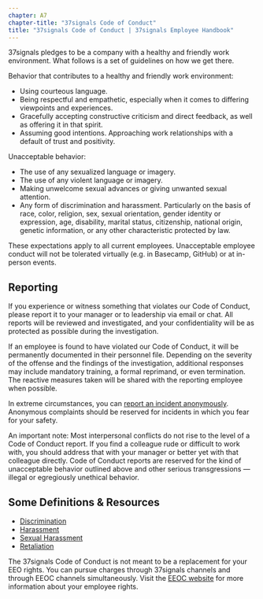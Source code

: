 ```yaml
---
chapter: A7
chapter-title: "37signals Code of Conduct"
title: "37signals Code of Conduct | 37signals Employee Handbook"
---
```


37signals pledges to be a company with a healthy and friendly work environment. What follows is a set of guidelines on how we get there.

Behavior that contributes to a healthy and friendly work environment:

- Using courteous language.
- Being respectful and empathetic, especially when it comes to differing viewpoints and experiences.
- Gracefully accepting constructive criticism and direct feedback, as well as offering it in that spirit.
- Assuming good intentions. Approaching work relationships with a default of trust and positivity.

Unacceptable behavior:

- The use of any sexualized language or imagery.
- The use of any violent language or imagery.
- Making unwelcome sexual advances or giving unwanted sexual attention.
- Any form of discrimination and harassment. Particularly on the basis of race, color, religion, sex, sexual orientation, gender identity or expression, age, disability, marital status, citizenship, national origin, genetic information, or any other characteristic protected by law.

These expectations apply to all current employees. Unacceptable employee conduct will not be tolerated virtually (e.g. in Basecamp, GitHub) or at in-person events.

## Reporting

If you experience or witness something that violates our Code of Conduct, please report it to your manager or to leadership via email or chat. All reports will be reviewed and investigated, and your confidentiality will be as protected as possible during the investigation.

If an employee is found to have violated our Code of Conduct, it will be permanently documented in their personnel file. Depending on the severity of the offense and the findings of the investigation, additional responses may include mandatory training, a formal reprimand, or even termination. The reactive measures taken will be shared with the reporting employee when possible.

In extreme circumstances, you can [report an incident anonymously](https://3.basecamp.com/2914079/buckets/22311406/documents/4177996672). Anonymous complaints should be reserved for incidents in which you fear for your safety.

An important note: Most interpersonal conflicts do not rise to the level of a Code of Conduct report. If you find a colleague rude or difficult to work with, you should address that with your manager or better yet with that colleague directly. Code of Conduct reports are reserved for the kind of unacceptable behavior outlined above and other serious transgressions — illegal or egregiously unethical behavior.

## Some Definitions & Resources

- [Discrimination](https://www.eeoc.gov/discrimination-type)
- [Harassment](https://www.eeoc.gov/harassment)
- [Sexual Harassment](https://www.eeoc.gov/sexual-harassment)
- [Retaliation](https://www.eeoc.gov/retaliation)

The 37signals Code of Conduct is not meant to be a replacement for your EEO rights. You can pursue charges through 37signals channels and through EEOC channels simultaneously. Visit the [EEOC website](https://www.eeoc.gov/how-file-charge-employment-discrimination) for more information about your employee rights.
